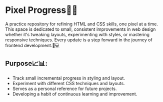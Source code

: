 # Pixel Progress👾📸
A practice repository for refining HTML and CSS skills, one pixel at a time. This space is dedicated to small, consistent improvements in web design whether it's tweaking layouts, experimenting with styles, or mastering responsive techniques. Every update is a step forward in the journey of frontend development.🎨💻

## Purpose📈📊:
- Track small incremental progress in styling and layout.
- Experiment with different CSS techniques and layouts. 
- Serves as a personal reference for future projects.
- Developing a habit of continuous learning and improvement.
